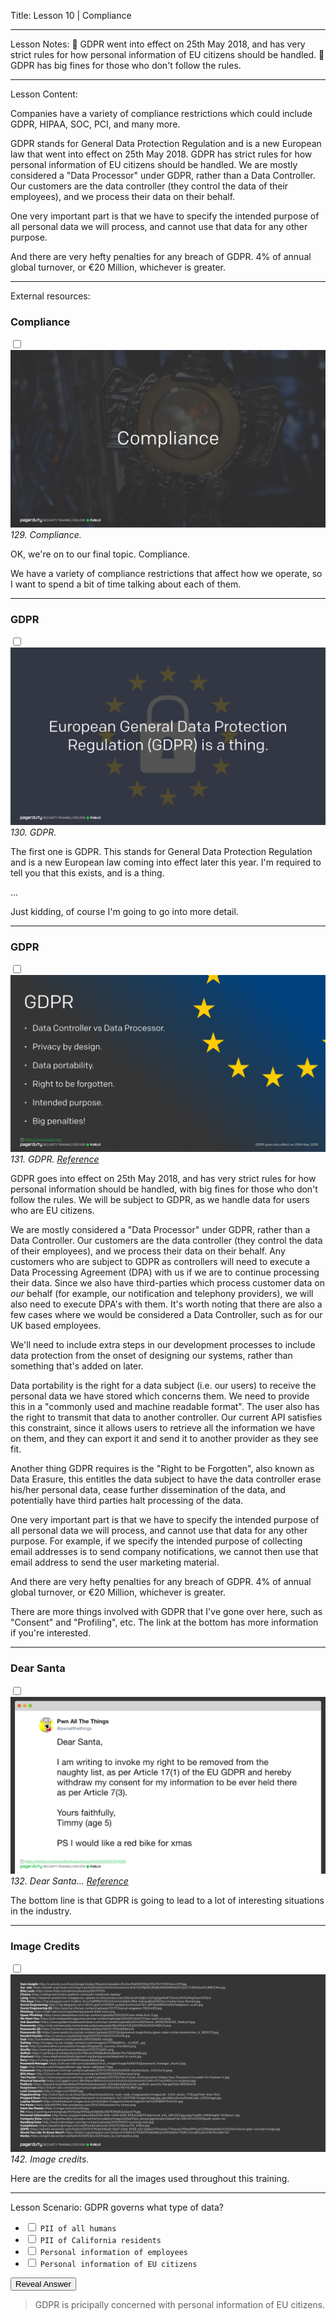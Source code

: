
Title:
Lesson 10 | Compliance

---

Lesson Notes:
:dart: GDPR went into effect on 25th May 2018, and has very strict rules for how personal information of EU citizens should be handled.
:dart: GDPR has big fines for those who don't follow the rules.

---

Lesson Content:

Companies have a variety of compliance restrictions which could include GDPR, HIPAA, SOC, PCI, and many more.

GDPR stands for General Data Protection Regulation and is a new European law that went into effect on 25th May 2018. GDPR has strict rules for how personal information of EU citizens should be handled. We are mostly considered a "Data Processor" under GDPR, rather than a Data Controller. Our customers are the data controller (they control the data of their employees), and we process their data on their behalf.

One very important part is that we have to specify the intended purpose of all personal data we will process, and cannot use that data for any other purpose. 

And there are very hefty penalties for any breach of GDPR. 4% of annual global turnover, or €20 Million, whichever is greater.

---

External resources:


### Compliance

_<input type="checkbox" id="129" /><label for="129">![129](../slides/for_everyone.129.jpeg)</label>_
_129. Compliance._

OK, we're on to our final topic. Compliance.

We have a variety of compliance restrictions that affect how we operate, so I want to spend a bit of time talking about each of them.

---

### GDPR

<input type="checkbox" id="130" /><label for="130">![130](../slides/for_everyone.130.jpeg)</label>
_130. GDPR._

The first one is GDPR. This stands for General Data Protection Regulation and is a new European law coming into effect later this year. I'm required to tell you that this exists, and is a thing.

...

Just kidding, of course I'm going to go into more detail.

---

### GDPR

<input type="checkbox" id="131" /><label for="131">![131](../slides/for_everyone.131.jpeg)</label>
_131. GDPR. [Reference](https://www.eugdpr.org/)_

GDPR goes into effect on 25th May 2018, and has very strict rules for how personal information should be handled, with big fines for those who don't follow the rules. We will be subject to GDPR, as we handle data for users who are EU citizens.

We are mostly considered a "Data Processor" under GDPR, rather than a Data Controller. Our customers are the data controller (they control the data of their employees), and we process their data on their behalf. Any customers who are subject to GDPR as controllers will need to execute a Data Processing Agreement (DPA) with us if we are to continue processing their data. Since we also have third-parties which process customer data on _our_ behalf (for example, our notification and telephony providers), we will also need to execute DPA's with them. It's worth noting that there are also a few cases where we would be considered a Data Controller, such as for our UK based employees.

We'll need to include extra steps in our development processes to include data protection from the onset of designing our systems, rather than something that's added on later.

Data portability is the right for a data subject (i.e. our users) to receive the personal data we have stored which concerns them. We need to provide this in a "commonly used and machine readable format". The user also has the right to transmit that data to another controller. Our current API satisfies this constraint, since it allows users to retrieve all the information we have on them, and they can export it and send it to another provider as they see fit.

Another thing GDPR requires is the "Right to be Forgotten", also known as Data Erasure, this entitles the data subject to have the data controller erase his/her personal data, cease further dissemination of the data, and potentially have third parties halt processing of the data.

One very important part is that we have to specify the intended purpose of all personal data we will process, and cannot use that data for any other purpose. For example, if we specify the intended purpose of collecting email addresses is to send company notifications, we cannot then use that email address to send the user marketing material.

And there are very hefty penalties for any breach of GDPR. 4% of annual global turnover, or €20 Million, whichever is greater.

There are more things involved with GDPR that I've gone over here, such as "Consent" and "Profiling", etc. The link at the bottom has more information if you're interested.

---

### Dear Santa

<input type="checkbox" id="132" /><label for="132">![132](../slides/for_everyone.132.jpeg)</label>
_132. Dear Santa... [Reference](https://twitter.com/pwnallthethings/status/945353758137049088)_

The bottom line is that GDPR is going to lead to a lot of interesting situations in the industry.

---

### Image Credits

<input type="checkbox" id="142" /><label for="142">![142](../slides/for_everyone.142.jpeg)</label>
_142. Image credits._

Here are the credits for all the images used throughout this training.

---

Lesson Scenario:
GDPR governs what type of data?

- <input type="checkbox"> `PII of all humans`
- <input type="checkbox"> `PII of California residents`
- <input type="checkbox"> `Personal information of employees`
- <input type="checkbox"> `Personal information of EU citizens`

<div class="reveal-answer">
	<button class="button">Reveal Answer</button>
	<blockquote><p>GDPR is pricipally concerned with personal information of EU citizens.
</p></blockquote> 
